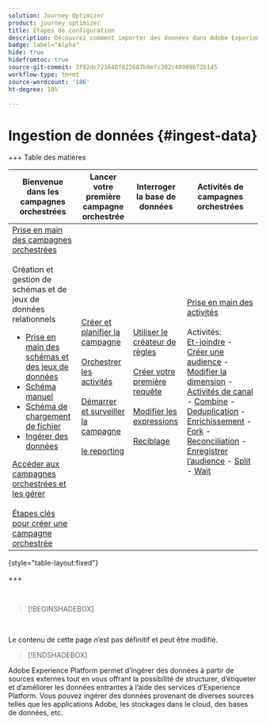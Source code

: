 ```yaml
---
solution: Journey Optimizer
product: journey optimizer
title: Étapes de configuration
description: Découvrez comment importer des données dans Adobe Experience Platform à partir de sources prises en charge telles que le protocole SFTP, l’espace de stockage dans le cloud ou les bases de données.
badge: label="Alpha"
hide: true
hidefromtoc: true
source-git-commit: 3f92dc721648f822687b8efc302c40989b72b145
workflow-type: tm+mt
source-wordcount: '186'
ht-degree: 18%

---
```


# Ingestion de données {#ingest-data}

+++ Table des matières

| Bienvenue dans les campagnes orchestrées | Lancer votre première campagne orchestrée | Interroger la base de données | Activités de campagnes orchestrées |
|---|---|---|---|
| [Prise en main des campagnes orchestrées](gs-orchestrated-campaigns.md)<br/><br/>Création et gestion de schémas et de jeux de données relationnels</br> <ul><li>[Prise en main des schémas et des jeux de données](gs-schemas.md)</li><li>[Schéma manuel](manual-schema.md)</li><li>[Schéma de chargement de fichier](file-upload-schema.md)</li><li>[ Ingérer des données ](ingest-data.md)</li></ul>[Accéder aux campagnes orchestrées et les gérer](access-manage-orchestrated-campaigns.md)<br/><br/>[Étapes clés pour créer une campagne orchestrée](gs-campaign-creation.md) | [Créer et planifier la campagne](create-orchestrated-campaign.md)<br/><br/>[Orchestrer les activités](orchestrate-activities.md)<br/><br/>[Démarrer et surveiller la campagne](start-monitor-campaigns.md)<br/><br/>[le reporting](reporting-campaigns.md) | [Utiliser le créateur de règles](orchestrated-rule-builder.md)<br/><br/>[Créer votre première requête](build-query.md)<br/><br/>[Modifier les expressions](edit-expressions.md)<br/><br/>[Reciblage](retarget.md) | [Prise en main des activités](activities/about-activities.md)<br/><br/>Activités:<br/>[Et-joindre](activities/and-join.md) - [Créer une audience](activities/build-audience.md) - [Modifier la dimension](activities/change-dimension.md) - [Activités de canal](activities/channels.md) - [Combine](activities/combine.md) - [Deduplication](activities/deduplication.md) - [Enrichissement](activities/enrichment.md) - [Fork](activities/fork.md) - [Reconciliation](activities/reconciliation.md) - [Enregistrer l’audience](activities/save-audience.md) - [Split](activities/split.md) - [Wait](activities/wait.md) |

{style="table-layout:fixed"}

+++

</br>

>[!BEGINSHADEBOX]

</br>

Le contenu de cette page n’est pas définitif et peut être modifié.

>[!ENDSHADEBOX]

Adobe Experience Platform permet d’ingérer des données à partir de sources externes tout en vous offrant la possibilité de structurer, d’étiqueter et d’améliorer les données entrantes à l’aide des services d’Experience Platform. Vous pouvez ingérer des données provenant de diverses sources telles que les applications Adobe, les stockages dans le cloud, des bases de données, etc.

<!--
## With Cloud storage {#ingest}


>[!IMPORTANT]
>
>Each dataset in Adobe Experience Platform supports only one active dataflow at a time. For detailed setup guidance on how to switch data sources, refer to this [section](#cdc-ingestion).


You can configure a data flow to ingest data from an Amazon S3 source into Adobe Experience Platform. Once configured, the data flow enables automated, scheduled ingestion of structured data and supports real-time updates.

1. From the **[!UICONTROL Connections]** menu, access the **[!UICONTROL Sources]** menu.

1. Select the **[!UICONTROL Cloud storage]** category then Amazon S3 and click **[!UICONTROL Add Data]**.

    ![](assets/admin_sources_1.png)

1. Connect your S3 Account:

    * With an existing account

    * With a new account

    [Learn more in Adobe Experience Platform documentation](https://experienceleague.adobe.com/fr/docs/experience-platform/destinations/catalog/cloud-storage/amazon-s3#connect)

    ![](assets/admin_sources_2.png)

1. Choose your folder **[!UICONTROL Data format]**, **[!UICONTROL Delimiter]** and **[!UICONTROL Compression type]**.

1. Navigate through the connected S3 source until you locate the two folders created earlier i.e. **loyalty rewards** and **loyalty transactions**.

1. Select the folder that contains your data.
    
    Selecting a folder ensures that all current and future files with the same structure are automatically processed. Selecting a single file, however, requires manually uploading each new data increment.

    ![](assets/S3_config_2.png)

1. Choose your folder **[!UICONTROL Data format]**, **[!UICONTROL Delimiter]** and **[!UICONTROL Compression type]**. Review your sample data for accuracy, then click **[!UICONTROL Next]**.

    ![](assets/S3_config_1.png)

1. Check **[!UICONTROL Enable Change data capture]** to select from datasets that are mapped to relational schemas and have both a primary key and a version descriptor defined.

1. Select your [previously created Dataset](#entities) and click **[!UICONTROL Next]**.

    ![](assets/S3_config_3.png)

1. In the **[!UICONTROL Mapping]** window, verify that each source file attribute is correctly mapped with the corresponding fields in the target schema.

    Click **[!UICONTROL Next]** once done.

    ![](assets/S3_config_4.png)

1. Configure the data flow **[!UICONTROL Schedule]** based on your desired frequency.

1. Click **[!UICONTROL Finish]** to create the data flow. It will execute automatically according to the defined schedule.

1. From the **[!UICONTROL Connections]** menu, select **[!UICONTROL Sources]** and access the **[!UICONTROL Data Flows]** tab to track flow execution, review ingested records, and troubleshoot any errors.

    ![](assets/S3_config_5.png)

-->

<!--### Setting Up Change data capture ingestion {#cdc-ingestion}

If you need to change the data source, you must delete the existing dataflow and create a new one pointing to the same dataset with the new source.

When using Change Data Capture (CDC), it is essential that the source and dataset remain in sync to ensure accurate incremental updates. Follow the steps below:

1. **Schema Requirements**
   - Your schema must include:
     - A **primary key** (e.g., `transaction_id`)
     - A **versioning field** (e.g., `lastmodified` or an incrementing `version_id`)
   - Enable the dataset for **Orchestrated Campaigns** if needed.

2. **CDC Dataflow Setup**
   - During dataflow creation, after choosing your source and files:
     - **Enable the CDC option**
     - Select your CDC-ready dataset
     - Confirm field mappings (especially version field)

3. **Keep Source and Target in Sync**
   - The source system must consistently update the version field so the platform can detect changes accurately.

Once set up, the platform will automatically ingest **only changed or new records** each time the flow runs.
-->